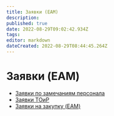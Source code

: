 ```yaml
---
title: Заявки (EAM)
description: 
published: true
date: 2022-08-29T09:02:42.934Z
tags: 
editor: markdown
dateCreated: 2022-08-29T08:44:45.264Z
---
```


# Заявки (EAM)

* [Заявки по замечаниям персонала](zayavki-po-zamechaniyu-personala.md)
* [Заявки ТОиР](zayavki-toir.md)
* [Заявки на закупку (EAM)](zayavka-na-zakupku-tmc.md)
